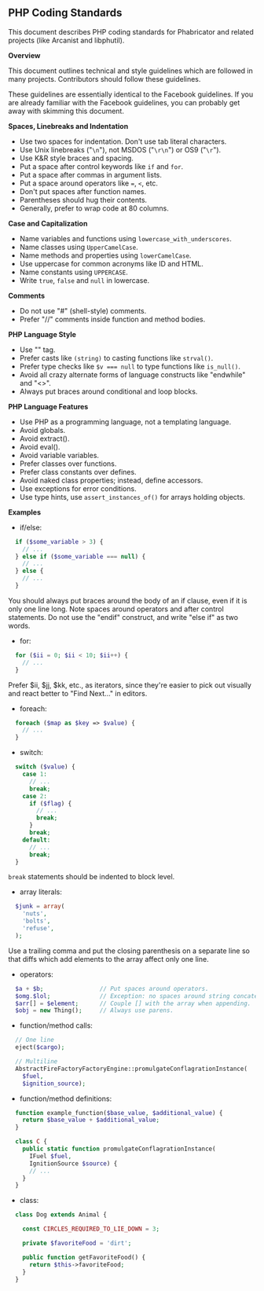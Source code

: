 PHP Coding Standards
-------------------


This document describes PHP coding standards for Phabricator and related
projects (like Arcanist and libphutil).

**Overview**

This document outlines technical and style guidelines which are followed in many projects. Contributors should follow these guidelines.

These guidelines are essentially identical to the Facebook guidelines. If you are already familiar with the Facebook guidelines, you can probably get away with skimming this document.

**Spaces, Linebreaks and Indentation**

  - Use two spaces for indentation. Don't use tab literal characters.
  - Use Unix linebreaks ("`\n`"), not MSDOS ("`\r\n`") or OS9 ("`\r`").
  - Use K&R style braces and spacing.
  - Put a space after control keywords like `if` and `for`.
  - Put a space after commas in argument lists.
  - Put a space around operators like `=`, `<`, etc.
  - Don't put spaces after function names.
  - Parentheses should hug their contents.
  - Generally, prefer to wrap code at 80 columns.

**Case and Capitalization**

  - Name variables and functions using `lowercase_with_underscores`.
  - Name classes using `UpperCamelCase`.
  - Name methods and properties using `lowerCamelCase`.
  - Use uppercase for common acronyms like ID and HTML.
  - Name constants using `UPPERCASE`.
  - Write `true`, `false` and `null` in lowercase.

**Comments**

  - Do not use "#" (shell-style) comments.
  - Prefer "//" comments inside function and method bodies.

**PHP Language Style**

  - Use "<?php", not the "<?" short form. Omit the closing "?>" tag.
  - Prefer casts like `(string)` to casting functions like `strval()`.
  - Prefer type checks like `$v === null` to type functions like
    `is_null()`.
  - Avoid all crazy alternate forms of language constructs like "endwhile"
    and "<>".
  - Always put braces around conditional and loop blocks.

**PHP Language Features**

  - Use PHP as a programming language, not a templating language.
  - Avoid globals.
  - Avoid extract().
  - Avoid eval().
  - Avoid variable variables.
  - Prefer classes over functions.
  - Prefer class constants over defines.
  - Avoid naked class properties; instead, define accessors.
  - Use exceptions for error conditions.
  - Use type hints, use `assert_instances_of()` for arrays holding objects.

**Examples**

- if/else:

```php
  if ($some_variable > 3) {
    // ...
  } else if ($some_variable === null) {
    // ...
  } else {
    // ...
  }
```
You should always put braces around the body of an if clause, even if it is only
one line long. Note spaces around operators and after control statements. Do not
use the "endif" construct, and write "else if" as two words.

- for:
```php
  for ($ii = 0; $ii < 10; $ii++) {
    // ...
  }
```
Prefer $ii, $jj, $kk, etc., as iterators, since they're easier to pick out
visually and react better to "Find Next..." in editors.

- foreach:
```php
  foreach ($map as $key => $value) {
    // ...
  }
```
- switch:
```php
  switch ($value) {
    case 1:
      // ...
      break;
    case 2:
      if ($flag) {
        // ...
        break;
      }
      break;
    default:
      // ...
      break;
  }
```
`break` statements should be indented to block level.

- array literals:
```php
  $junk = array(
    'nuts',
    'bolts',
    'refuse',
  );
```
Use a trailing comma and put the closing parenthesis on a separate line so that
diffs which add elements to the array affect only one line.

- operators:
```php
  $a + $b;                // Put spaces around operators.
  $omg.$lol;              // Exception: no spaces around string concatenation.
  $arr[] = $element;      // Couple [] with the array when appending.
  $obj = new Thing();     // Always use parens.
```
- function/method calls:
```php
  // One line
  eject($cargo);

  // Multiline
  AbstractFireFactoryFactoryEngine::promulgateConflagrationInstance(
    $fuel,
    $ignition_source);
```
- function/method definitions:
```php
  function example_function($base_value, $additional_value) {
    return $base_value + $additional_value;
  }

  class C {
    public static function promulgateConflagrationInstance(
      IFuel $fuel,
      IgnitionSource $source) {
      // ...
    }
  }
```
- class:

```php
  class Dog extends Animal {

    const CIRCLES_REQUIRED_TO_LIE_DOWN = 3;

    private $favoriteFood = 'dirt';

    public function getFavoriteFood() {
      return $this->favoriteFood;
    }
  }
```
